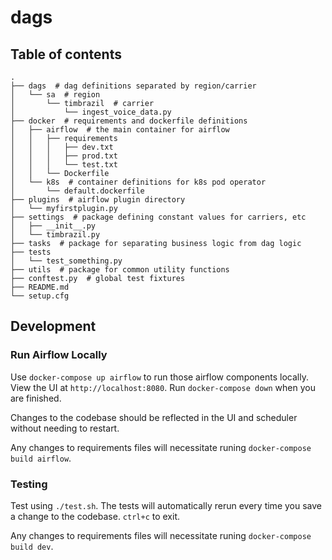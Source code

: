 # dags

## Table of contents

``` shell
.
├── dags  # dag definitions separated by region/carrier
│   └── sa  # region
│       └── timbrazil  # carrier
│           └── ingest_voice_data.py
├── docker  # requirements and dockerfile definitions
│   ├── airflow  # the main container for airflow
│   │   ├── requirements
│   │   │   ├── dev.txt
│   │   │   ├── prod.txt
│   │   │   └── test.txt
│   │   └── Dockerfile
│   └── k8s  # container definitions for k8s pod operator
│       └── default.dockerfile
├── plugins  # airflow plugin directory
│   └── myfirstplugin.py
├── settings  # package defining constant values for carriers, etc
│   ├── __init__.py
│   └── timbrazil.py
├── tasks  # package for separating business logic from dag logic
├── tests
│   └── test_something.py
├── utils  # package for common utility functions
├── conftest.py  # global test fixtures
├── README.md
└── setup.cfg
```

## Development

### Run Airflow Locally

Use `docker-compose up airflow` to run those airflow components locally. View the UI at `http://localhost:8080`. Run `docker-compose down` when you are finished.

Changes to the codebase should be reflected in the UI and scheduler without needing to restart.

Any changes to requirements files will necessitate runing `docker-compose build airflow`.

### Testing

Test using `./test.sh`. The tests will automatically rerun every time you save a change to the codebase. `ctrl+c` to exit.

Any changes to requirements files will necessitate runing `docker-compose build dev`.
